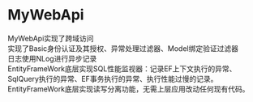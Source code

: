 # MyWebApi
MyWebApi实现了跨域访问  
实现了Basic身份认证及其授权、异常处理过滤器、Model绑定验证过滤器  
日志使用NLog进行异步记录  
EntityFrameWork底层实现SQL性能监视器：记录EF上下文执行的异常、SqlQuery执行的异常、EF事务执行的异常、执行性能过慢的记录。  
EntityFrameWork底层实现读写分离功能，无需上层应用改动任何现有代码。



